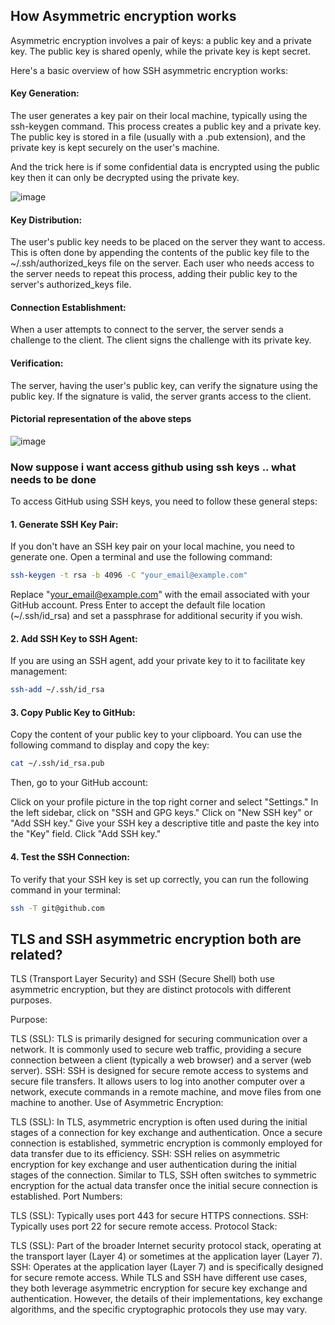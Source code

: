 ## How Asymmetric encryption works 

Asymmetric encryption involves a pair of keys: a public key and a private key. The public key is shared openly, while the private key is kept secret.

Here's a basic overview of how SSH asymmetric encryption works:

#### Key Generation:

The user generates a key pair on their local machine, typically using the ssh-keygen command.
This process creates a public key and a private key. The public key is stored in a file (usually with a .pub extension), and the private key is kept securely on the user's machine.

And the trick here is if some confidential data is encrypted using the public key then it can only be decrypted using the private key.

![image](https://github.com/MeSabya/Kubernetes/assets/33947539/c84ff33d-c72c-4e64-a492-ec813424eaf9)

#### Key Distribution:

The user's public key needs to be placed on the server they want to access. This is often done by appending the contents of the public key file to the ~/.ssh/authorized_keys file on the server.
Each user who needs access to the server needs to repeat this process, adding their public key to the server's authorized_keys file.

#### Connection Establishment:

When a user attempts to connect to the server, the server sends a challenge to the client.
The client signs the challenge with its private key.

#### Verification:

The server, having the user's public key, can verify the signature using the public key.
If the signature is valid, the server grants access to the client.

#### Pictorial representation of the above steps
![image](https://github.com/MeSabya/Kubernetes/assets/33947539/17454381-bb79-4231-b139-00149d7ebdf1)

### Now suppose i want access github using ssh keys .. what needs to be done 

To access GitHub using SSH keys, you need to follow these general steps:

#### 1. Generate SSH Key Pair:
If you don't have an SSH key pair on your local machine, you need to generate one. Open a terminal and use the following command:

```bash
ssh-keygen -t rsa -b 4096 -C "your_email@example.com"
```

Replace "your_email@example.com" with the email associated with your GitHub account. Press Enter to accept the default file location (~/.ssh/id_rsa) and set a passphrase for additional security if you wish.

#### 2. Add SSH Key to SSH Agent:
If you are using an SSH agent, add your private key to it to facilitate key management:

```bash
ssh-add ~/.ssh/id_rsa
```

#### 3. Copy Public Key to GitHub:
Copy the content of your public key to your clipboard. You can use the following command to display and copy the key:

``` bash
cat ~/.ssh/id_rsa.pub
```

Then, go to your GitHub account:

Click on your profile picture in the top right corner and select "Settings."
In the left sidebar, click on "SSH and GPG keys."
Click on "New SSH key" or "Add SSH key."
Give your SSH key a descriptive title and paste the key into the "Key" field.
Click "Add SSH key."

#### 4. Test the SSH Connection:
To verify that your SSH key is set up correctly, you can run the following command in your terminal:

```bash
ssh -T git@github.com
```

## TLS and SSH asymmetric encryption both are related?

TLS (Transport Layer Security) and SSH (Secure Shell) both use asymmetric encryption, but they are distinct protocols with different purposes.

Purpose:

TLS (SSL): TLS is primarily designed for securing communication over a network. It is commonly used to secure web traffic, providing a secure connection between a client (typically a web browser) and a server (web server).
SSH: SSH is designed for secure remote access to systems and secure file transfers. It allows users to log into another computer over a network, execute commands in a remote machine, and move files from one machine to another.
Use of Asymmetric Encryption:

TLS (SSL): In TLS, asymmetric encryption is often used during the initial stages of a connection for key exchange and authentication. Once a secure connection is established, symmetric encryption is commonly employed for data transfer due to its efficiency.
SSH: SSH relies on asymmetric encryption for key exchange and user authentication during the initial stages of the connection. Similar to TLS, SSH often switches to symmetric encryption for the actual data transfer once the initial secure connection is established.
Port Numbers:

TLS (SSL): Typically uses port 443 for secure HTTPS connections.
SSH: Typically uses port 22 for secure remote access.
Protocol Stack:

TLS (SSL): Part of the broader Internet security protocol stack, operating at the transport layer (Layer 4) or sometimes at the application layer (Layer 7).
SSH: Operates at the application layer (Layer 7) and is specifically designed for secure remote access.
While TLS and SSH have different use cases, they both leverage asymmetric encryption for secure key exchange and authentication. However, the details of their implementations, key exchange algorithms, and the specific cryptographic protocols they use may vary.







